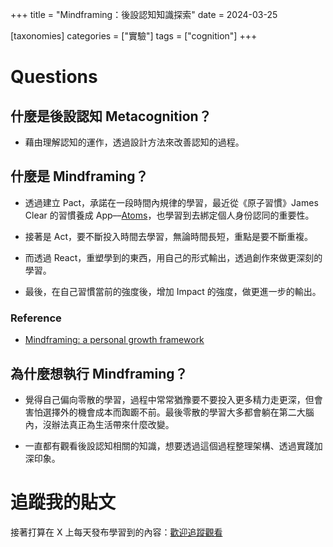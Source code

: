 +++
title = "Mindframing：後設認知知識探索"
date = 2024-03-25

[taxonomies]
categories = ["實驗"]
tags = ["cognition"]
+++

# Questions

## 什麼是後設認知 Metacognition？

* 藉由理解認知的運作，透過設計方法來改善認知的過程。

## 什麼是 Mindframing？

* 透過建立 Pact，承諾在一段時間內規律的學習，最近從《原子習慣》James Clear 的習慣養成 App––[Atoms](https://atoms.jamesclear.com/)，也學習到去綁定個人身份認同的重要性。

* 接著是 Act，要不斷投入時間去學習，無論時間長短，重點是要不斷重複。

* 而透過 React，重塑學到的東西，用自己的形式輸出，透過創作來做更深刻的學習。

* 最後，在自己習慣當前的強度後，增加 Impact 的強度，做更進一步的輸出。

### Reference

* [Mindframing: a personal growth framework](https://nesslabs.com/mindframing)

## 為什麼想執行 Mindframing？

* 覺得自己偏向零散的學習，過程中常常猶豫要不要投入更多精力走更深，但會害怕選擇外的機會成本而踟躕不前。最後零散的學習大多都會躺在第二大腦內，沒辦法真正為生活帶來什麼改變。

* 一直都有觀看後設認知相關的知識，想要透過這個過程整理架構、透過實踐加深印象。

# 追蹤我的貼文
接著打算在 X 上每天發布學習到的內容：[歡迎追蹤觀看](https://twitter.com/search?q=%E3%80%90%E5%BE%8C%E8%A8%AD%E8%AA%8D%E7%9F%A5%E3%80%91%E7%9F%A5%E8%AD%98%E6%8E%A2%E7%B4%A2%20(from:mick_taiwan)&src=typed_query)
